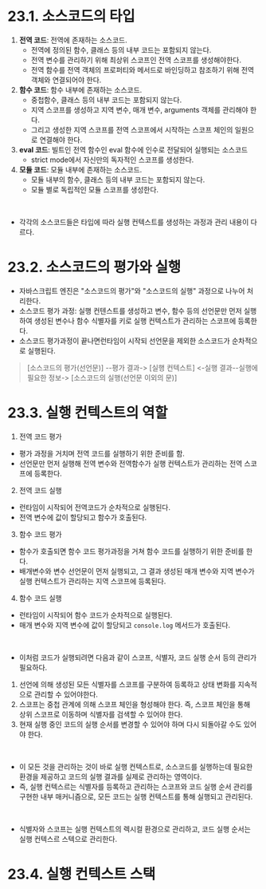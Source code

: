 # 23.1. 소스코드의 타입
1. **전역 코드**: 전역에 존재하는 소스코드.
   - 전역에 정의된 함수, 클래스 등의 내부 코드는 포함되지 않는다.
   - 전역 변수를 관리하기 위해 최상위 스코프인 전역 스코프를 생성해야한다.
   - 전역 함수를 전역 객체의 프로퍼티와 메서드로 바인딩하고 참조하기 위해 전역 객체와 연결되어야 한다.
2. **함수 코드**: 함수 내부에 존재하는 소스코드.
   - 중첩함수, 클래스 등의 내부 코드는 포함되지 않는다.
   - 지역 스코프를 생성하고 지역 변수, 매개 변수, arguments 객체를 관리해야 한다.
   - 그리고 생성한 지역 스코프를 전역 스코프에서 시작하는 스코프 체인의 일원으로 연결해야 한다.  
3. **eval 코드**: 빌트인 전역 함수인 eval 함수에 인수로 전달되어 실행되는 소스코드
   - strict mode에서 자신만의 독자적인 스코프를 생성한다.
4. **모듈 코드**: 모듈 내부에 존재하는 소스코드.
   - 모듈 내부의 함수, 클래스 등의 내부 코드는 포함되지 않는다.
   - 모듈 별로 독립적인 모듈 스코프를 생성한다.
<br />

- 각각의 소스코드들은 타입에 따라 실행 컨텍스트를 생성하는 과정과 관리 내용이 다르다.

# 23.2. 소스코드의 평가와 실행
- 자바스크립트 엔진은 "소스코드의 평가"와 "소스코드의 실행" 과정으로 나누어 처리한다.
- 소스코드 평가 과정: 실행 컨텐스트를 생성하고 변수, 함수 등의 선언문만 먼저 실행하여 생성된 변수나 함수 식별자를 키로 실행 컨텍스트가 관리하는 스코프에 등록한다.
- 소스코드 평가과정이 끝나면런타임이 시작되 선언문을 제외한 소스코드가 순차적으로 실행된다.

> [소스코드의 평가(선언문)] --평가 결과-> [실행 컨텍스트] <-실행 결과--실행에 필요한 정보-> [소스코드의 실행(선언문 이외의 문)]

# 23.3. 실행 컨텍스트의 역할
1. 전역 코드 평가
- 평가 과정을 거치며 전역 코드를 실행하기 위한 준비를 함.
- 선언문만 먼저 실행해 전역 변수와 전역함수가 실행 컨텍스트가 관리하는 전역 스코프에 등록한다. 
2. 전역 코드 실행
- 런타임이 시작되어 전역코드가 순차적으로 실행된다.
- 전역 변수에 값이 할당되고 함수가  호출된다. 
3. 함수 코드 평가
- 함수가 호출되면 함수 코드 평가과정을 거쳐 함수 코드를 실행하기 위한 준비를 한다.
- 배개변수와 변수 선언문이 먼저 실행되고, 그 결과 생성된 매개 변수와 지역 변수가 실행 컨텍스트가 관리하는 지역 스코프에 등록된다.  
4. 함수 코드 실행
- 런타임이 시작되어 함수 코드가 순차적으로 실행된다.
- 매개 변수와 지역 변수에 값이 할당되고 `console.log` 메서드가 호출된다.
<br />

- 이처럼 코드가 실행되려면 다음과 같이 스코프, 식별자, 코드 실행 순서 등의 관리가 필요하다.
1. 선언에 의해 생성된 모든 식별자를 스코프를 구분하여 등록하고 상태 변화를 지속적으로 관리할 수 있어야한다.
2. 스코프는 중첩 관계에 의해 스코프 체인을 형성해야 한다. 즉, 스코프 체인을 통해 상위 스코프로 이동하며 식별자를 검색할 수 있어야 한다.
3. 현재 실행 중인 코드의 실행 순서를 변경할 수 있어야 하며 다시 되돌아갈 수도 있어야 한다.
<br />

- 이 모든 것을 관리하는 것이 바로 실행 컨텍스트로, 소스코드를 실행하는데 필요한 환경을 제공하고 코드의 실행 결과를 실제로 관리하는 영역이다.
- 즉, 실행 컨텍스르는 식별자를 등록하고 관리하는 스코프와 코드 실행 순서 관리를 구현한 내부 매커니즘으로, 모든 코드는 실행 컨텍스트를 통해 실행되고 관리된다.
<br />

- 식별자와 스코프는 실행 컨텍스트의 렉시컬 환경으로 관리하고, 코드 실행 순서는 실행 컨텍스르 스텍으로 관리한다.

# 23.4. 실행 컨텍스트 스택

